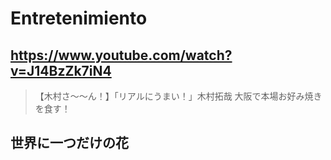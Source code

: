 # Entretenimiento

## https://www.youtube.com/watch?v=J14BzZk7iN4

> 【木村さ〜〜ん！】「リアルにうまい！」木村拓哉 大阪で本場お好み焼きを食す！

## 世界に一つだけの花
